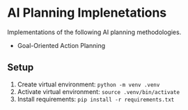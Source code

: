 # AI Planning Implenetations

Implementations of the following AI planning methodologies.

- Goal-Oriented Action Planning

## Setup

1. Create virtual environment: `python -m venv .venv`
2. Activate virtual environment: `source .venv/bin/activate`
3. Install requirements: `pip install -r requirements.txt`
